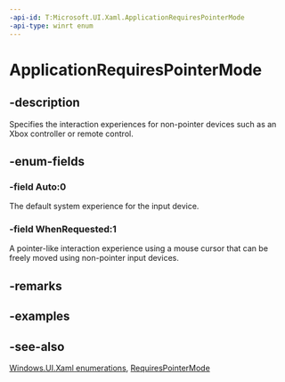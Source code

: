 ```yaml
---
-api-id: T:Microsoft.UI.Xaml.ApplicationRequiresPointerMode
-api-type: winrt enum
---
```


<!-- Enumeration syntax
public enum Windows.UI.Xaml.ApplicationRequiresPointerMode : int
-->

# ApplicationRequiresPointerMode

## -description
Specifies the interaction experiences for non-pointer devices such as an Xbox controller or remote control.

## -enum-fields
### -field Auto:0
The default system experience for the input device.

### -field WhenRequested:1
A pointer-like interaction experience using a mouse cursor that can be freely moved using non-pointer input devices.


## -remarks

## -examples

## -see-also
[Windows.UI.Xaml enumerations](windows_ui_xaml_enumerations.md), [RequiresPointerMode](application_requirespointermode.md)
